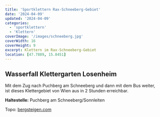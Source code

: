 ```yaml
---
title: 'Sportklettern Rax-Schneeberg-Gebiet'
date: '2024-04-09'
updated: '2024-04-09'
categories:
  - 'sportklettern'
  - 'Klettern'
coverImage: '/images/schneeberg.jpg'
coverWidth: 16
coverHeight: 9
excerpt: Klettern im Rax-Schneeberg-Gebiet
location: [47.7889, 15.8451]
---
```


## Wasserfall Klettergarten Losenheim

Mit dem Zug nach Puchberg am Schneeberg und dann mit dem Bus weiter, ist dieses Klettergebiet von Wien aus in 2 Stunden erreichbar.

**Haltestelle:** Puchberg am Schneeberg/Sonnleiten

Topo: [bergsteigen.com](https://www.bergsteigen.com/touren/klettergarten/wasserfall-klettergarten-losenheim/)
